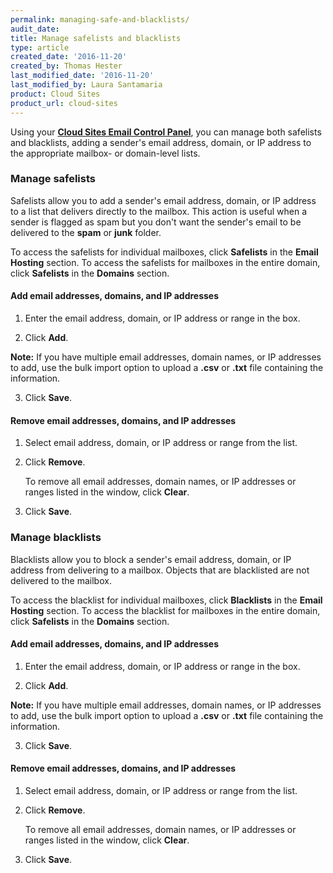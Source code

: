 ```yaml
---
permalink: managing-safe-and-blacklists/
audit_date:
title: Manage safelists and blacklists
type: article
created_date: '2016-11-20'
created_by: Thomas Hester
last_modified_date: '2016-11-20'
last_modified_by: Laura Santamaria
product: Cloud Sites
product_url: cloud-sites
---
```


Using your [**Cloud Sites Email Control Panel**](https://cloudsites.mycpsrvr.com), you can manage both safelists and blacklists, adding a sender's email address, domain, or IP address to the appropriate mailbox- or domain-level lists.

### Manage safelists

Safelists allow you to add a sender's email address, domain, or IP
address to a list that delivers directly to the mailbox. This action is useful when a sender is flagged as spam but you don't want the sender's email to be delivered to the **spam** or **junk** folder.

To access the safelists for individual mailboxes, click **Safelists** in the **Email Hosting** section. To access the safelists for mailboxes in the entire domain, click **Safelists** in the **Domains** section.

#### Add email addresses, domains, and IP addresses

1. Enter the email address, domain, or IP address or range in the box.

2. Click **Add**.

  **Note:** If you have multiple email addresses, domain names, or IP addresses to add, use the bulk import option to upload a **.csv** or **.txt** file containing the information.

3. Click **Save**.

#### Remove email addresses, domains, and IP addresses

1. Select email address, domain, or IP address or range from the list.

2. Click **Remove**.

   To remove all email addresses, domain names, or IP addresses or ranges listed in the window, click **Clear**.

3. Click **Save**.

### Manage blacklists

Blacklists allow you to block a sender's email address, domain, or IP
address from delivering to a mailbox. Objects that are blacklisted
are not delivered to the mailbox.

To access the blacklist for individual mailboxes, click **Blacklists** in the **Email Hosting** section. To access the blacklist for mailboxes in the entire domain, click **Safelists** in the **Domains** section.

#### Add email addresses, domains, and IP addresses

1. Enter the email address, domain, or IP address or range in the box.

2. Click **Add**.

  **Note:** If you have multiple email addresses, domain names, or IP addresses to add, use the bulk import option to upload a **.csv** or **.txt** file containing the information.

3. Click **Save**.

#### Remove email addresses, domains, and IP addresses

1. Select email address, domain, or IP address or range from the list.

2. Click **Remove**.

   To remove all email addresses, domain names, or IP addresses or ranges listed in the window, click **Clear**.

3. Click **Save**.
